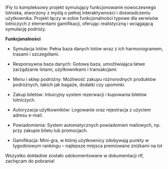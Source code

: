 

IFly to kompleksowy projekt symulujący funkcjonowanie nowoczesnego lotniska, stworzony z myślą o pełnej interaktywności i doświadczeniu użytkownika. Projekt łączy w sobie funkcjonalności typowe dla serwisów lotniczych z elementami gamifikacji, oferując realistyczną i wciągającą symulację podróży.

**Funkcjonalności**

- Symulacja lotów: Pełna baza danych lotów wraz z ich harmonogramem, trasami i szczegółami.

- Responsywna baza danych: Gotowa baza, umożliwiająca łatwe zarządzanie lotami, użytkownikami i transakcjami.

- Menu i sklep podróżny: Możliwość zakupu różnorodnych produktów podróżnych, takich jak bagaże, dodatki czy upominki.

- Zakup biletów: Intuicyjny system rezerwacji i kupowania biletów lotniczych.

- Autoryzacja użytkowników: Logowanie oraz rejestracja z użyciem adresu e-mail.

- Powiadomienia: System automatycznych powiadomień mailowych, np. przy zakupie biletu lub promocjach.

- Gamifikacja: Mini-gra, w której użytkownicy zdobywają punkty w tygodniowym rankingu – najlepsze miejsca premiowane zniżkami na lot

Wszystko dokładnie zostało udokomentowane w dokumentacji rtf, zachęcam do pobrania!
